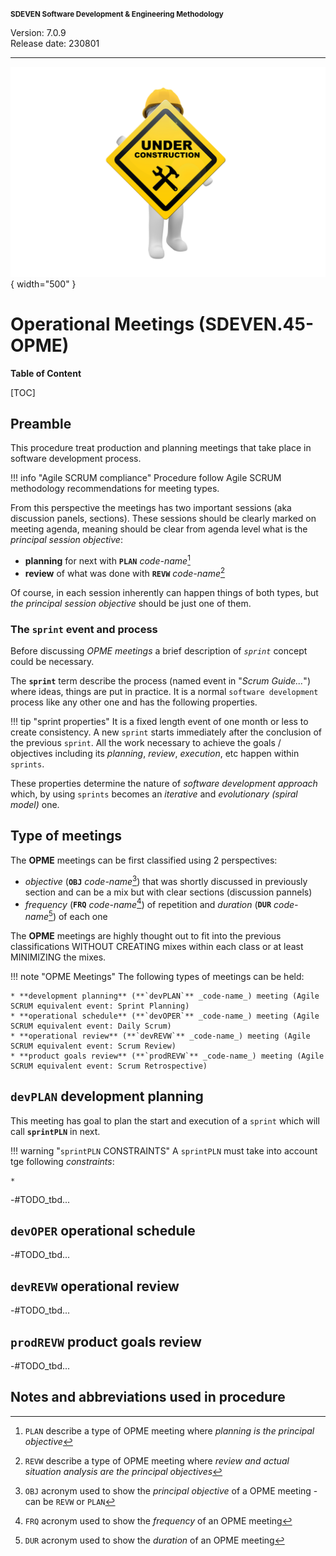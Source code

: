 <small>**SDEVEN Software Development & Engineering Methodology**</small>

Version: 7.0.9<br>
Release date: 230801

***

<!-- #FIXME drop when finished -->
![wip_under_construction](pictures/under_maintenance.png){ width="500" }



# Operational Meetings (SDEVEN.45-OPME)

**Table of Content**

[TOC]

## Preamble

This procedure treat production and planning meetings that take place in software development process.

!!! info "Agile SCRUM compliance"
    Procedure follow Agile SCRUM methodology recommendations for meeting types.

From this perspective the meetings has two important sessions (aka discussion panels, sections). These sessions should be clearly marked on meeting agenda, meaning should be clear from agenda level what is the *principal session objective*:

* **planning** for next with **`PLAN`** _code-name_[^PLAN]
* **review** of what was done with **`REVW`** _code-name_[^REVW]

Of course, in each session inherently can happen things of both types, but *the principal session objective* should be just one of them.


### The `sprint` event and process

Before discussing *OPME meetings* a brief description of *`sprint`* concept could be necessary.

The **`sprint`** term describe the process (named event in "_Scrum Guide..._") where ideas, things are put in practice. It is a normal `software development` process like any other one and has the following properties.

!!! tip "sprint properties"
    It is a fixed length event of one month or less to create consistency. A new `sprint` starts immediately after the conclusion of the previous `sprint`. All the work necessary to achieve the goals / objectives including its _planning_, _review_, _execution_, etc happen within `sprints`.

These properties determine the nature of *software development approach* which, by using `sprints` becomes an *iterative* and *evolutionary (spiral model)* one.






## Type of meetings

The **OPME** meetings can be first classified using 2 perspectives:

* *objective* (**`OBJ`** _code-name_[^OBJ]) that was shortly discussed in previously section and can be a mix but with clear sections (discussion pannels)
* *frequency* (**`FRQ`** _code-name_[^FRQ]) of repetition and *duration* (**`DUR`** _code-name_[^DUR]) of each one

The **OPME** meetings are highly thought out to fit into the previous classifications WITHOUT CREATING mixes within each class or at least MINIMIZING the mixes.

!!! note "OPME Meetings"
    The following types of meetings can be held:

    * **development planning** (**`devPLAN`** _code-name_) meeting (Agile SCRUM equivalent event: Sprint Planning)
    * **operational schedule** (**`devOPER`** _code-name_) meeting (Agile SCRUM equivalent event: Daily Scrum)
    * **operational review** (**`devREVW`** _code-name_) meeting (Agile SCRUM equivalent event: Scrum Review)
    * **product goals review** (**`prodREVW`** _code-name_) meeting (Agile SCRUM equivalent event: Scrum Retrospective)





## `devPLAN` development planning

This meeting has goal to plan the start and execution of a `sprint` which will call **`sprintPLN`** in next.


!!! warning "`sprintPLN` CONSTRAINTS"
    A `sprintPLN` must take into account tge following *constraints*:
    
    * 



-#TODO_tbd...





## `devOPER` operational schedule

-#TODO_tbd...





## `devREVW` operational review

-#TODO_tbd...





## `prodREVW` product goals review

-#TODO_tbd...






## Notes and abbreviations used in procedure

[^PLAN]: `PLAN` describe a type of OPME meeting where *planning is the principal objective*

[^REVW]: `REVW` describe a type of OPME meeting where *review and actual situation analysis are the principal objectives*

[^OBJ]: `OBJ` acronym used to show the *principal objective* of a OPME meeting - can be `REVW` or `PLAN`

[^FRQ]: `FRQ` acronym used to show the *frequency* of an OPME meeting

[^DUR]: `DUR` acronym used to show the *duration* of an OPME meeting


